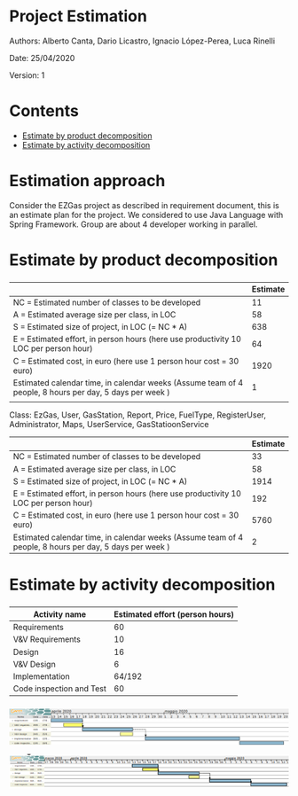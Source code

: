 # Project Estimation  

Authors:  Alberto Canta, Dario Licastro, Ignacio López-Perea, Luca Rinelli

Date: 25/04/2020

Version: 1

# Contents



- [Estimate by product decomposition](#estimate-by-product-decomposition)
- [Estimate by activity decomposition](#Estimate-by-activity-decomposition)



# Estimation approach

Consider the EZGas  project as described in requirement document, this is an estimate plan for the project.
We considered to use Java Language with Spring Framework.
Group are about 4 developer working in parallel.

# Estimate by product decomposition



### 

|             | Estimate                        |             
| ----------- | ------------------------------- |  
| NC =  Estimated number of classes to be developed   |        11                     |             
|  A = Estimated average size per class, in LOC       |                58            | 
| S = Estimated size of project, in LOC (= NC * A) | 638 |
| E = Estimated effort, in person hours (here use productivity 10 LOC per person hour)  | 64                                     |   
| C = Estimated cost, in euro (here use 1 person hour cost = 30 euro) | 1920 | 
| Estimated calendar time, in calendar weeks (Assume team of 4 people, 8 hours per day, 5 days per week ) |  1  |               
|  |  |

Class: EzGas, User, GasStation, Report, Price, FuelType, RegisterUser, Administrator, Maps, UserService, GasStatioonService

|             | Estimate                        |             
| ----------- | ------------------------------- |  
| NC =  Estimated number of classes to be developed   |        33                     |             
|  A = Estimated average size per class, in LOC       |                58            | 
| S = Estimated size of project, in LOC (= NC * A) | 1914 |
| E = Estimated effort, in person hours (here use productivity 10 LOC per person hour)  | 192                                     |   
| C = Estimated cost, in euro (here use 1 person hour cost = 30 euro) | 5760 | 
| Estimated calendar time, in calendar weeks (Assume team of 4 people, 8 hours per day, 5 days per week ) |  2                  |  

# Estimate by activity decomposition



### 

|         Activity name    | Estimated effort (person hours)   |             
| ----------- | ------------------------------- | 
| Requirements| 60 |
| V&V Requirements | 10 |
| Design | 16 |
| V&V Design | 6 |
| Implementation | 64/192 |
| Code inspection and Test | 60 |


###
 ![Gantt chart](./images/Gantt/Gantt1.png) 

 ![Gantt chart](./images/Gantt/Gantt2.png) 

